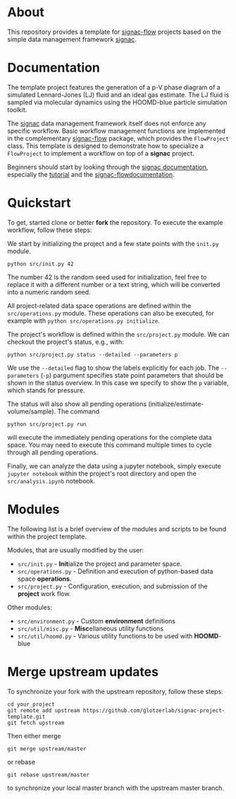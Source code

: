 # About

This repository provides a template for [signac-flow](https://signac-flow.readthedocs.io) projects based on the simple data management framework [signac](https://signac.readthedocs.io/).

# Documentation

The template project features the generation of a p-V phase diagram of a simulated Lennard-Jones (LJ) fluid and an ideal gas estimate.
The LJ fluid is sampled via molecular dynamics using the HOOMD-blue particle simulation toolkit.

The [signac](https://signac.readthedocs.io) data management framework itself does not enforce any specific workflow.
Basic workflow management functions are implemented in the complementary [signac-flow](https://signac-flow.readthedocs.io) package, which provides the `FlowProject` class.
This template is designed to demonstrate how to specialize a `FlowProject` to implement a workflow on top of a **signac** project.

Beginners should start by looking through the [signac documentation](https://signac.readthedocs.io), especially the [tutorial](https://signac.readthedocs.io/en/latest/tutorial.html) and the [signac-flowdocumentation](https://signac-flow.readthedocs.io).

# Quickstart

To get, started clone or better **fork** the repository.
To execute the example workflow, follow these steps:

We start by initializing the project and a few state points with the `init.py` module.
```
python src/init.py 42
```
The number 42 is the random seed used for initialization, feel free to replace it with a different number or a text string, which will be converted into a numeric random seed.

All project-related data space operations are defined within the `src/operations.py` module.
These operations can also be executed, for example with `python src/operations.py initialize`.

The project's workflow is defined within the `src/project.py` module.
We can checkout the project's status, e.g., with:
```
python src/project.py status --detailed --parameters p
```
We use the ``--detailed`` flag to show the labels explicitly for each job.
The ``--parameters`` (``-p``) pargument specifies state point parameters that should be shown in the status overview.
In this case we specify to show the `p` variable, which stands for pressure.

The status will also show all pending operations (initialize/estimate-volume/sample).
The command
```
python src/project.py run
```
will execute the immediately pending operations for the complete data space.
You may need to execute this command multiple times to cycle through all pending operations.

Finally, we can analyze the data using a jupyter notebook, simply execute ``jupyter notebook`` within the project's root directory and open the `src/analysis.ipynb` notebook.

# Modules

The following list is a brief overview of the modules and scripts to be found within the project template.

Modules, that are usually modified by the user:

 * ``src/init.py`` - **Init**ialize the project and parameter space.
 * ``src/operations.py`` - Definition and execution of python-based data space **operations**.
 * ``src/project.py`` - Configuration, execution, and submission of the **project** work flow.

Other modules:

  * ``src/environment.py`` - Custom **environment** definitions
  * ``src/util/misc.py`` - **Misc**ellaneous utility functions
  * ``src/util/hoomd.py`` - Various utility functions to be used with **HOOMD**-blue

# Merge upstream updates

To synchronize your fork with the upstream repository, follow these steps:
```
cd your_project
git remote add upstream https://github.com/glotzerlab/signac-project-template.git
git fetch upstream
```
Then either merge
```
git merge upstream/master
```
or rebase
```
git rebase upstream/master
```
to synchronize your local master branch with the upstream master branch.

